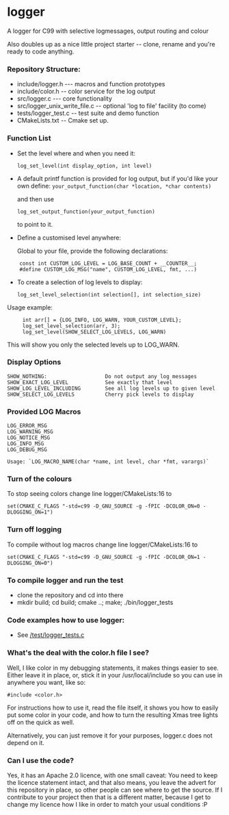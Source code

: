 # logger
A logger for C99 with selective logmessages, output routing and colour

Also doubles up as a nice little project starter -- clone, rename and
you're ready to code anything.

### Repository Structure:

  - include/logger.h --- macros and function prototypes 
  - include/color.h  -- color service for the log output
  - src/logger.c --- core functionality
  - src/logger_unix_write_file.c -- optional 'log to file' facility (to come)
  - tests/logger_test.c -- test suite and demo function
  - CMakeLists.txt -- Cmake set up.


### Function List

* Set the level where and when you need it:

    `log_set_level(int display_option, int level)`

* A default printf function is provided for log output, but if you'd like your own
  define:
    `your_output_function(char *location, *char contents)`

   and then use

    `log_set_output_function(your_output_function)`

  to point to it.

* Define a customised level anywhere:

  Global to your file, provide the following declarations:
```
    const int CUSTOM_LOG_LEVEL = LOG_BASE_COUNT + __COUNTER__;
    #define CUSTOM_LOG_MSG("name", CUSTOM_LOG_LEVEL, fmt, ...)
```

 * To create a selection of log levels to display:

    `log_set_level_selection(int selection[], int selection_size)`

  Usage example:
```
     int arr[] = {LOG_INFO, LOG_WARN, YOUR_CUSTOM_LEVEL};
     log_set_level_selection(arr, 3);
     log_set_level(SHOW_SELECT_LOG_LEVELS, LOG_WARN)
```

  This will show you only the selected levels up to LOG_WARN.

### Display Options

    SHOW_NOTHING:                   Do not output any log messages
    SHOW_EXACT_LOG_LEVEL            See exactly that level
    SHOW_LOG_LEVEL_INCLUDING        See all log levels up to given level
    SHOW_SELECT_LOG_LEVELS          Cherry pick levels to display


### Provided LOG Macros

    LOG_ERROR_MSG    
    LOG_WARNING_MSG 
    LOG_NOTICE_MSG
    LOG_INFO_MSG
    LOG_DEBUG_MSG

    Usage: `LOG_MACRO_NAME(char *name, int level, char *fmt, varargs)`


### Turn of the colours

  To stop seeing colors change line logger/CMakeLists:16 to

  `set(CMAKE_C_FLAGS "-std=c99 -D_GNU_SOURCE -g -fPIC -DCOLOR_ON=0 -DLOGGING_ON=1")`

### Turn off logging

  To compile without log macros change line logger/CMakeLists:16 to

  `set(CMAKE_C_FLAGS "-std=c99 -D_GNU_SOURCE -g -fPIC -DCOLOR_ON=1 -DLOGGING_ON=0")`


### To compile logger and run the test

  - clone the repository and cd into there
  - mkdir build; cd build; cmake ..; make; ./bin/logger_tests

### Code examples how to use logger:

   - See [/test/logger_tests.c](https://github.com/GabrielaBarbara/logger/blob/master/test/logger_tests.c)
  

### What's the deal with the color.h file I see?

   Well, I like color in my debugging statements, it makes things
   easier to see.  Either leave it in place, or, stick it in your
   /usr/local/include so you can use in anywhere you want, like so:

   `#include <color.h>`

   For instructions how to use it, read the file itself, it shows you
   how to easily put some color in your code, and how to turn the
   resulting Xmas tree lights off on the quick as well.

   Alternatively, you can just remove it for your purposes, logger.c
   does not depend on it.


### Can I use the code?  

   Yes, it has an Apache 2.0 licence, with one small caveat: You need
   to keep the licence statement intact, and that also means, you
   leave the advert for this repository in place, so other people can
   see where to get the source.  If I contribute to your project then
   that is a different matter, because I get to change my licence how
   I like in order to match your usual conditions :P
